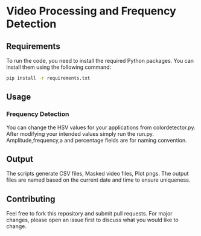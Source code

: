 # Video Processing and Frequency Detection

## Requirements

To run the code, you need to install the required Python packages. You can install them using the following command:

```sh
pip install -r requirements.txt
```

## Usage

### Frequency Detection
You can change the HSV values for your applications from colordetector.py. 
After modifying your intended values simply run the run.py. Amplitude,frequency,a and percentage fields are for naming convention.

## Output

The scripts generate CSV files, Masked video files, Plot pngs. The output files are named based on the current date and time to ensure uniqueness.

## Contributing

Feel free to fork this repository and submit pull requests. For major changes, please open an issue first to discuss what you would like to change.

